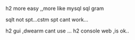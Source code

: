 



h2 more easy ,,more like mysql sql gram

sqlt not spt...cstm spt cant work...


h2 gui ,dwearm cant use ...
h2 console web ,is ok..

